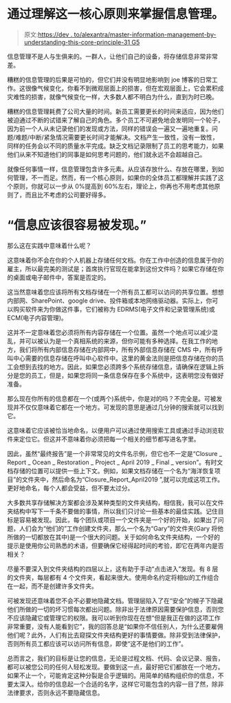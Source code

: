 # 通过理解这一核心原则来掌握信息管理。

> 原文:[https://dev . to/alexantra/master-information-management-by-understanding-this-core-principle-31 G5](https://dev.to/alexantra/master-information-management-by-understanding-this-core-principle-31g5)

信息管理不是人与生俱来的。一群人，让他们自己的设备，将存储信息非常非常差。

糟糕的信息管理的后果是可怕的，但它们并没有明显地影响到 joe 博客的日常工作。这很像气候变化，你看不到微观层面上的损害，但在宏观层面上，它会累积成灾难性的损害，就像气候变化一样，大多数人都不明白为什么，直到为时已晚。

糟糕的信息管理耗费了公司大量的时间。新员工需要更长的时间来适应，因为他们被迫通过不断的试错来了解自己的角色。多个员工不可避免地会发明同一个轮子，因为前一个人从未记录他们的发现或方法，同样的错误会一遍又一遍地重复。问题/难题/中断/紧急情况需要更长时间才能解决。文档产生一致性，没有一致性，同样的任务会以不同的质量水平完成。缺乏文档记录限制了员工的思考能力，如果他们从来不知道他们的同事是如何思考问题的，他们就永远不会超越自己。

就像任何事情一样，信息管理包含许多元素。从应该存放什么、存放在哪里，到如何管理，不一而足。然而，有一个核心原则，如果你的全体员工都理解并实践了这个原则，你就可以一步从 0%提高到 60%左右，理论上，你再也不用考虑其他原则了，而且比不考虑的公司要好得多。

# [](#information-should-be-easily-discoverable)“信息应该很容易被发现。”

那么这在实践中意味着什么呢？

这意味着你不会在你的个人机器上存储任何文档。你在工作中创造的信息属于你的雇主，所以最完美的测试是；首席执行官现在能拿到这份文件吗？如果它存储在你的桌面或电子邮件中，答案是否定的。

这当然意味着您应该将所有文档存储在一个所有员工都可以访问的共享位置。想想内部网、SharePoint、google drive、投件箱或本地网络驱动器。实际上，你可以购买软件来为你做这件事，它们被称为 EDRMS(电子文件和记录管理系统)或 ECM(电子内容管理)。

这并不一定意味着您必须将所有内容存储在一个位置。虽然一个地点可以减少混乱，并可以被认为是一个真相系统的来源，但你可能有多种选择。在我工作的地方，我们将所有内部信息存储在内部网中，所有外部信息存储在 CMS 中，所有呼叫中心需要的信息存储在呼叫中心软件中。这里的黄金法则是把信息存储在你的员工会想到去找的地方。因此，如果您必须跨多个系统存储信息，请确保在逻辑上拆分是您的员工，但是，如果您将同一条信息保存在多个系统中，这表明您没有做好准备。

那么现在你所有的信息都在一个(或两个)系统中，你是对的吗？不完全是。可被发现并不仅仅意味着它都在一个地方。可发现的意思是通过几分钟的搜索就可以找到它。

这意味着它应该被恰当地命名，以便用户可以通过使用搜索工具或通过手动浏览软件来定位它。但这并不意味着你必须把每一个相关的细节都写进名字里。

因此，虽然“最终报告”是一个非常常见的文件名示例，但它也不一定是“Closure _ Report _ Ocean _ Restoration _ Project _ April 2019 _ Final _ version”。有时文档存储的位置可以提供一些上下文。例如，如果文档存储在一个名为“海洋恢复项目”的文件夹中，然后命名为“Closure_Report_April2019 ”,就可以完成这项工作。更好地命名，每个人都会受益，但不要太过分。

大多数共享存储解决方案都会涉及某种类型的文件夹结构，相信我，我可以在文件夹结构中写下一千条不要做的事情，所以我们只讨论一些基本的最佳实践。记住目标是容易被发现。因此，每个团队或项目一个文件夹是一个好的开始，如果出了问题，人们会为“他们的”工作创建文件夹，那么一个名为“Gary”的文件夹(Gary 将他所做的一切都放在其中)是一个很大的问题。关于如何命名文件夹结构，一个好的提示是使用你公司熟悉的术语，但要确保它经得起时间的考验，即它在两年内是否相关？

尽量不要深入到文件夹结构的四层以上，这有助于手动“点击进入”发现。有 8 层的文件夹，每层都有 4 个文件夹，看起来很大。使用命名约定将相似的工作组合在一起，而不是创建许多文件夹。

可被发现还意味着您不会不必要地隐藏文档。管理层陷入了在“安全”的幌子下隐藏他们所做的一切的坏习惯每次都出问题。除非出于法律原因需要保护信息，否则您不应该隐藏它或管理它的权限。我可以听到你现在在想“但是我正在做的这项工作非常重要，没有人能看到它”，我的回答总是“如果你不信任别人，为什么还要雇佣他们呢？此外，人们有比去窥探文件夹结构更好的事情要做。除非受到法律保护，否则所有员工都应该可以访问所有信息，即使“这不是他们的工作”。

总而言之，我们的目标是让您的信息，无论是过程文档、代码、会议记录、报告，都可以被您公司的任何人轻松发现。要做到这一点，最好把它们都放在一个地方。如果不止一个，可能肯定这种分裂是合乎逻辑的。用简单的结构组织你的信息，不要太深入。给你的信息起一个合适的名字，这样它可能包含的内容一目了然，除非法律要求，否则永远不要隐藏信息。